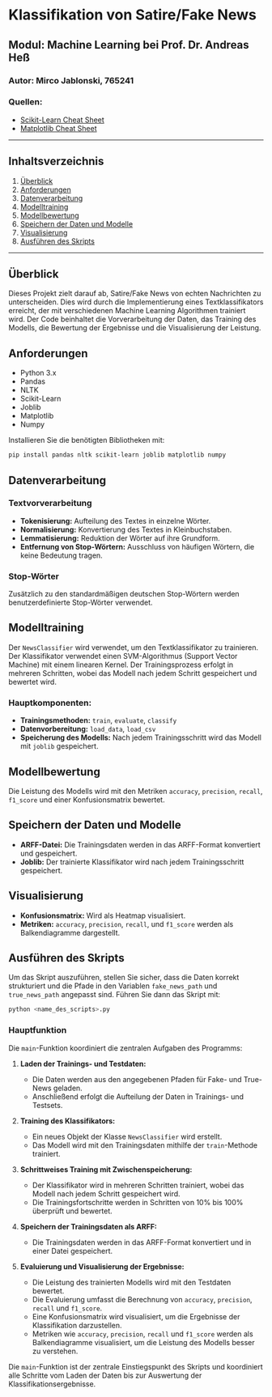 # Klassifikation von Satire/Fake News

## Modul: Machine Learning bei Prof. Dr. Andreas Heß

### Autor: Mirco Jablonski, 765241

### Quellen:
- [Scikit-Learn Cheat Sheet](https://www.datacamp.com/cheat-sheet/scikit-learn-cheat-sheet-python-machine-learning)
- [Matplotlib Cheat Sheet](https://www.datacamp.com/cheat-sheet/matplotlib-cheat-sheet-plotting-in-python)

---

## Inhaltsverzeichnis
1. [Überblick](#überblick)
2. [Anforderungen](#anforderungen)
3. [Datenverarbeitung](#datenverarbeitung)
4. [Modelltraining](#modelltraining)
5. [Modellbewertung](#modellbewertung)
6. [Speichern der Daten und Modelle](#speichern-der-daten-und-modelle)
7. [Visualisierung](#visualisierung)
8. [Ausführen des Skripts](#ausführen-des-skripts)

---

## Überblick
Dieses Projekt zielt darauf ab, Satire/Fake News von echten Nachrichten zu unterscheiden. Dies wird durch die Implementierung eines Textklassifikators erreicht, der mit verschiedenen Machine Learning Algorithmen trainiert wird. Der Code beinhaltet die Vorverarbeitung der Daten, das Training des Modells, die Bewertung der Ergebnisse und die Visualisierung der Leistung.

## Anforderungen
- Python 3.x
- Pandas
- NLTK
- Scikit-Learn
- Joblib
- Matplotlib
- Numpy

Installieren Sie die benötigten Bibliotheken mit:
```bash
pip install pandas nltk scikit-learn joblib matplotlib numpy
```
## Datenverarbeitung

### Textvorverarbeitung
- **Tokenisierung:** Aufteilung des Textes in einzelne Wörter.
- **Normalisierung:** Konvertierung des Textes in Kleinbuchstaben.
- **Lemmatisierung:** Reduktion der Wörter auf ihre Grundform.
- **Entfernung von Stop-Wörtern:** Ausschluss von häufigen Wörtern, die keine Bedeutung tragen.

### Stop-Wörter
Zusätzlich zu den standardmäßigen deutschen Stop-Wörtern werden benutzerdefinierte Stop-Wörter verwendet.

## Modelltraining
Der `NewsClassifier` wird verwendet, um den Textklassifikator zu trainieren. Der Klassifikator verwendet einen SVM-Algorithmus (Support Vector Machine) mit einem linearen Kernel. Der Trainingsprozess erfolgt in mehreren Schritten, wobei das Modell nach jedem Schritt gespeichert und bewertet wird.

### Hauptkomponenten:
- **Trainingsmethoden:** `train`, `evaluate`, `classify`
- **Datenvorbereitung:** `load_data`, `load_csv`
- **Speicherung des Modells:** Nach jedem Trainingsschritt wird das Modell mit `joblib` gespeichert.

## Modellbewertung
Die Leistung des Modells wird mit den Metriken `accuracy`, `precision`, `recall`, `f1_score` und einer Konfusionsmatrix bewertet.

## Speichern der Daten und Modelle
- **ARFF-Datei:** Die Trainingsdaten werden in das ARFF-Format konvertiert und gespeichert.
- **Joblib:** Der trainierte Klassifikator wird nach jedem Trainingsschritt gespeichert.

## Visualisierung
- **Konfusionsmatrix:** Wird als Heatmap visualisiert.
- **Metriken:** `accuracy`, `precision`, `recall`, und `f1_score` werden als Balkendiagramme dargestellt.

## Ausführen des Skripts
Um das Skript auszuführen, stellen Sie sicher, dass die Daten korrekt strukturiert und die Pfade in den Variablen `fake_news_path` und `true_news_path` angepasst sind. Führen Sie dann das Skript mit:

```bash
python <name_des_scripts>.py
```

### Hauptfunktion

Die `main`-Funktion koordiniert die zentralen Aufgaben des Programms:

1. **Laden der Trainings- und Testdaten:**
   - Die Daten werden aus den angegebenen Pfaden für Fake- und True-News geladen.
   - Anschließend erfolgt die Aufteilung der Daten in Trainings- und Testsets.

2. **Training des Klassifikators:**
   - Ein neues Objekt der Klasse `NewsClassifier` wird erstellt.
   - Das Modell wird mit den Trainingsdaten mithilfe der `train`-Methode trainiert.

3. **Schrittweises Training mit Zwischenspeicherung:**
   - Der Klassifikator wird in mehreren Schritten trainiert, wobei das Modell nach jedem Schritt gespeichert wird.
   - Die Trainingsfortschritte werden in Schritten von 10% bis 100% überprüft und bewertet.

4. **Speichern der Trainingsdaten als ARFF:**
   - Die Trainingsdaten werden in das ARFF-Format konvertiert und in einer Datei gespeichert.

5. **Evaluierung und Visualisierung der Ergebnisse:**
   - Die Leistung des trainierten Modells wird mit den Testdaten bewertet.
   - Die Evaluierung umfasst die Berechnung von `accuracy`, `precision`, `recall` und `f1_score`.
   - Eine Konfusionsmatrix wird visualisiert, um die Ergebnisse der Klassifikation darzustellen.
   - Metriken wie `accuracy`, `precision`, `recall` und `f1_score` werden als Balkendiagramme visualisiert, um die Leistung des Modells besser zu verstehen.

Die `main`-Funktion ist der zentrale Einstiegspunkt des Skripts und koordiniert alle Schritte vom Laden der Daten bis zur Auswertung der Klassifikationsergebnisse.
